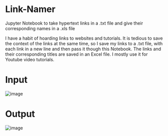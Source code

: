 # Link-Namer
Jupyter Notebook to take hypertext links in a .txt file and give their corresponding names in a .xls  file

I have a habit of hoarding links to websites and tutorials. It is tedious to save the context of the links at the same time, so I save my links to a .txt file, with each link in a new line and then pass it though this Notebook. The links and their corresponding titles are saved in an Excel file. I mostly use it for Youtube video tutorials.

# Input

![image](https://github.com/VectorSigmaOmega/Link-Namer/assets/69073394/690931d5-a30b-410d-874f-6450b754c115)

# Output

![image](https://github.com/VectorSigmaOmega/Link-Namer/assets/69073394/e6102892-7fda-4422-97c5-21e4ed804f41)
